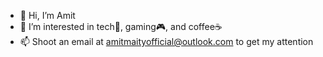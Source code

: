 - 👋 Hi, I’m Amit
- 👀 I’m interested in tech📱, gaming🎮, and coffee☕️
- 📫 Shoot an email at amitmaityofficial@outlook.com to get my attention

<!---
amitmaity/amitmaity is a ✨ special ✨ repository because its `README.md` (this file) appears on your GitHub profile.
You can click the Preview link to take a look at your changes.
--->
